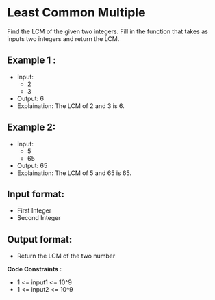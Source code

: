 # Least Common Multiple

Find the LCM of the given two integers. Fill in the function that takes as inputs two integers and return the LCM.

## Example 1 :
- Input:
  - 2
  - 3
- Output: 6
- Explaination: The LCM of 2 and 3 is 6.

## Example 2:
- Input:
  - 5
  - 65
- Output: 65
- Explaination: The LCM of 5 and 65 is 65.

## Input format:
- First Integer
- Second Integer

## Output format:
- Return the LCM of the two number

**Code Constraints :**
- 1 <= input1 <= 10^9
- 1 <= input2 <= 10^9

